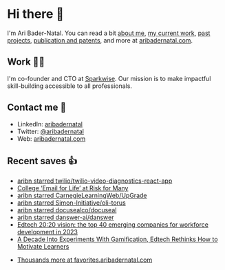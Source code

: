 # Hi there  👋

I'm Ari Bader-Natal. You can read a bit [about me](https://aribadernatal.com), [my current work](https://aribadernatal.com/projects/Sparkwise/), [past projects](https://aribadernatal.com/projects/), [publication and patents](https://aribadernatal.com/publications), and more at [aribadernatal.com](https://aribadernatal.com).

## Work  👨‍💻

I'm co-founder and CTO at [Sparkwise](https://sparkwise.co). Our mission is to make impactful skill-building accessible to all professionals.

## Contact me  💬 

- LinkedIn: [aribadernatal](https://linkedin.com/in/aribadernatal)
- Twitter: [@aribadernatal](https://twitter.com/aribadernatal)
- Web: [aribadernatal.com](https://aribadernatal.com)

## Recent saves  👍

<!--START_SECTION:feed-->
* [aribn starred twilio&#x2F;twilio-video-diagnostics-react-app](https:&#x2F;&#x2F;favorites.aribadernatal.com&#x2F;github-favorites&#x2F;2023&#x2F;07&#x2F;aribn-starred-twilio-twilio-video-diagnostics-react-app&#x2F;)
* [College ‘Email for Life’ at Risk for Many](https:&#x2F;&#x2F;favorites.aribadernatal.com&#x2F;pocket-favorites&#x2F;2023&#x2F;07&#x2F;college-email-for-life-at-risk-for-many&#x2F;)
* [aribn starred CarnegieLearningWeb&#x2F;UpGrade](https:&#x2F;&#x2F;favorites.aribadernatal.com&#x2F;github-favorites&#x2F;2023&#x2F;07&#x2F;aribn-starred-carnegielearningweb-upgrade&#x2F;)
* [aribn starred Simon-Initiative&#x2F;oli-torus](https:&#x2F;&#x2F;favorites.aribadernatal.com&#x2F;github-favorites&#x2F;2023&#x2F;07&#x2F;aribn-starred-simon-initiative-oli-torus&#x2F;)
* [aribn starred docusealco&#x2F;docuseal](https:&#x2F;&#x2F;favorites.aribadernatal.com&#x2F;github-favorites&#x2F;2023&#x2F;07&#x2F;aribn-starred-docusealco-docuseal&#x2F;)
* [aribn starred danswer-ai&#x2F;danswer](https:&#x2F;&#x2F;favorites.aribadernatal.com&#x2F;github-favorites&#x2F;2023&#x2F;07&#x2F;aribn-starred-danswer-ai-danswer&#x2F;)
* [Edtech 20:20 vision: the top 40 emerging companies for workforce development in 2023](https:&#x2F;&#x2F;favorites.aribadernatal.com&#x2F;pocket-favorites&#x2F;2023&#x2F;07&#x2F;edtech-2020-vision-the-top-40-emerging-companies-for-workforce-development-in-2023&#x2F;)
* [A Decade Into Experiments With Gamification, Edtech Rethinks How to Motivate Learners](https:&#x2F;&#x2F;favorites.aribadernatal.com&#x2F;pocket-favorites&#x2F;2023&#x2F;07&#x2F;a-decade-into-experiments-with-gamification-edtech-rethinks-how-to-motivate-learners&#x2F;)
<!--END_SECTION:feed-->
* [Thousands more at favorites.aribadernatal.com](https://favorites.aribadernatal.com)
